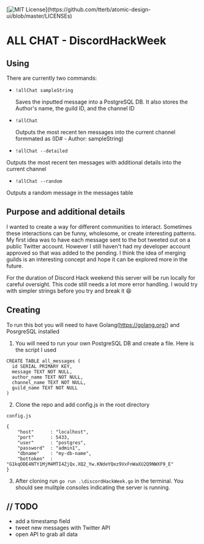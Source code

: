 [![MIT License](https://img.shields.io/apm/l/atomic-design-ui.svg?)](https://github.com/tterb/atomic-design-ui/blob/master/LICENSEs)



# ALL CHAT - DiscordHackWeek

## Using

There are currently two commands:

- ```!allChat sampleString```  

  Saves the inputted message into a PostgreSQL DB. It also stores the Author's name, the guild ID, and the channel ID
  
- ```!allChat```

  Outputs the most recent ten messages into the current channel formmated as (ID# - Author: sampleString)
  
- ```!allChat --detailed```  

 Outputs the most recent ten messages with additional details into the current channel

- ```!allChat --random```  

 Outputs a random message in the messages table
 
## Purpose and additional details

I wanted to create a way for different communities to interact. Sometimes these interactions can be funny, wholesome, or create interesting patterns. My first idea was to have each message sent to the bot tweeted out on a public Twitter account. However I still haven't had my developer account approved so that was added to the pending. I think the idea of merging guilds is an interesting concept and hope it can be explored more in the future.

For the duration of Discord Hack weekend this server will be run locally for careful oversight. This code still needs a lot more error handling. I would try with simpler strings before you try and break it :laughing:

## Creating

To run this bot you will need to have Golang(https://golang.org/) and PosrgreSQL installed

1. You will need to run your own PostgreSQL DB and create a file. Here is the script I used

```
CREATE TABLE all_messages (
  id SERIAL PRIMARY KEY,
  message TEXT NOT NULL,
  author_name TEXT NOT NULL,
  channel_name TEXT NOT NULL,
  guild_name TEXT NOT NULL
)
```

2. Clone the repo and add config.js in the root directory

```
config.js

{
    "host"      : "localhost",
    "port"      : 5433,
    "user"      : "postgres",
    "password"  : "admin1",
    "dbname"    : "my-db-name",
    "bottoken"  : "G1kqODE4NTY1MjM4MTI4ZjQx.XQ2_Yw.KNdeYQez9VxFnWaXU2Q9NWXF9_E"
}
```

3. After cloning run ```go run .\discordHackWeek.go``` in the terminal. You should see mulitple consoles indicating the server is running.

## // TODO

- add a timestamp field
- tweet new messages with Twitter API
- open API to grab all data
